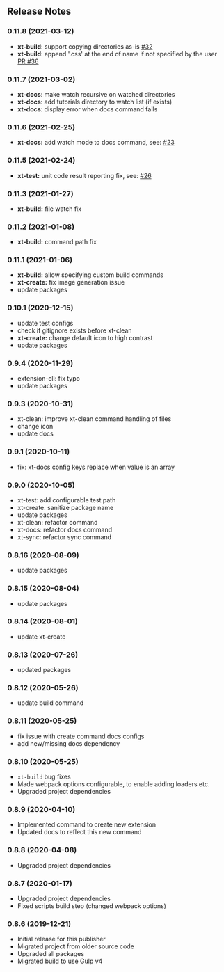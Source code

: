 ## Release Notes

### 0.11.8 (2021-03-12)

* **xt-build**: support copying directories as-is [#32](https://github.com/MobileFirstLLC/extension-cli/issues/32)
* **xt-build**: append '.css' at the end of name if not specified by the user [PR #36](https://github.com/MobileFirstLLC/extension-cli/pull/36)

### 0.11.7 (2021-03-02)

* **xt-docs**: make watch recursive on watched directories
* **xt-docs**: add tutorials directory to watch list (if exists)
* **xt-docs**: display error when docs command fails

### 0.11.6 (2021-02-25)

* **xt-docs:** add watch mode to docs command, see: [#23](https://github.com/mobilefirstllc/extension-cli/issues/23) 

### 0.11.5 (2021-02-24)

* **xt-test:** unit code result reporting fix, see: [#26](https://github.com/mobilefirstllc/extension-cli/issues/26) 

### 0.11.3 (2021-01-27)

* **xt-build:** file watch fix

### 0.11.2 (2021-01-08)

* **xt-build:** command path fix

### 0.11.1 (2021-01-06)

* **xt-build:** allow specifying custom build commands
* **xt-create:** fix image generation issue
* update packages


### 0.10.1 (2020-12-15)

* update test configs 
* check if gitignore exists before xt-clean
* **xt-create:** change default icon to high contrast
* update packages

### 0.9.4 (2020-11-29)

* extension-cli: fix typo
* update packages

### 0.9.3 (2020-10-31)

* xt-clean: improve xt-clean command handling of files
* change icon
* update docs

### 0.9.1 (2020-10-11)

- fix: xt-docs config keys replace when value is an array

### 0.9.0 (2020-10-05)

- xt-test: add configurable test path
- xt-create: sanitize package name
- update packages
- xt-clean: refactor command
- xt-docs: refactor docs command
- xt-sync: refactor sync command

### 0.8.16 (2020-08-09)

- update packages

### 0.8.15  (2020-08-04)

- update packages

### 0.8.14 (2020-08-01)

- update xt-create

### 0.8.13 (2020-07-26)

- updated packages

### 0.8.12 (2020-05-26)

- update build command

### 0.8.11 (2020-05-25)

- fix issue with create command docs configs
- add new/missing docs dependency

### 0.8.10 (2020-05-25)

- `xt-build` bug fixes
- Made webpack options configurable, to enable adding loaders etc.
- Upgraded project dependencies

### 0.8.9 (2020-04-10)

- Implemented command to create new extension
- Updated docs to reflect this new command

### 0.8.8 (2020-04-08)

- Upgraded project dependencies

### 0.8.7 (2020-01-17)

- Upgraded project dependencies
- Fixed scripts build step (changed webpack options)

### 0.8.6 (2019-12-21)

- Initial release for this publisher
- Migrated project from older source code
- Upgraded all packages
- Migrated build to use Gulp v4
